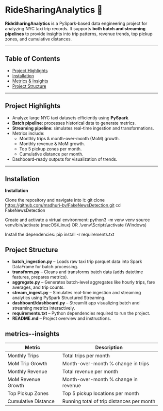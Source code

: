 # RideSharingAnalytics 🚖

**RideSharingAnalytics** is a PySpark-based data engineering project for analyzing NYC taxi trip records. It supports **both batch and streaming pipelines** to provide insights into trip patterns, revenue trends, top pickup zones, and cumulative distances.

---

## Table of Contents
- [Project Highlights](#project-highlights)
- [Installation](#installation)
- [Metrics & Insights](#metrics--insights)
- [Project Structure](#project-structure)


---

## Project Highlights
- Analyze large NYC taxi datasets efficiently using **PySpark**.
- **Batch pipeline**: processes historical data to generate metrics.
- **Streaming pipeline**: simulates real-time ingestion and transformations.
- Metrics include:
  - Monthly trips & month-over-month (MoM) growth.
  - Monthly revenue & MoM growth.
  - Top 5 pickup zones per month.
  - Cumulative distance per month.
- Dashboard-ready outputs for visualization of trends.

---

## Installation

**Installation**

Clone the repository and navigate into it: git clone https://github.com/madhuri-bv/FakeNewsDetection.git cd FakeNewsDetection

Create and activate a virtual environment: python3 -m venv venv source venv/bin/activate (macOS/Linux) OR .\venv\Scripts\activate (Windows)

Install the dependencies: pip install -r requirements.txt

## Project Structure

- **batch_ingestion.py** – Loads raw taxi trip parquet data into Spark DataFrame for batch processing.  
- **transform.py** – Cleans and transforms batch data (adds datetime features, prepares metrics).  
- **aggregate.py** – Generates batch-level aggregates like hourly trips, fare averages, and trip counts.  
- **stream_ingest.py** – Simulates real-time ingestion and streaming analytics using PySpark Structured Streaming.  
- **dashboard/dashboard.py** – Streamlit app visualizing batch and streaming metrics interactively.  
- **requirements.txt** – Python dependencies required to run the project.  
- **README.md** – Project overview and instructions.  

## metrics--insights

| Metric              | Description                               |
| ------------------- | ----------------------------------------- |
| Monthly Trips       | Total trips per month                     |
| MoM Trip Growth     | Month-over-month % change in trips        |
| Monthly Revenue     | Total revenue per month                   |
| MoM Revenue Growth  | Month-over-month % change in revenue      |
| Top Pickup Zones    | Top 5 pickup locations per month          |
| Cumulative Distance | Running total of trip distances per month |
